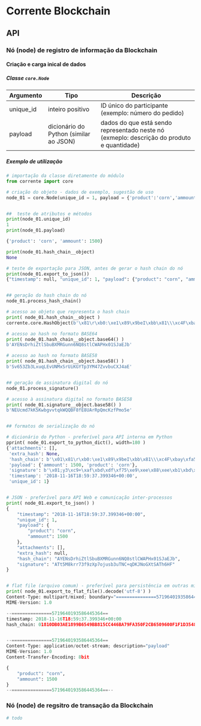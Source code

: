 # Corrente Blockchain

## API

### Nó (node) de registro de informação da Blockchain

#### Criação e carga inical de dados

##### Classe `core.Node`

| Argumento | Tipo                                   | Descrição  |
| ----------| -------------------------------------- | ---------- |
| unique_id | inteiro positivo                       | ID único do participante (exemplo: número do pedido) |
| payload   | dicionário do Python (similar ao JSON) | dados do que está sendo representado neste nó (exmeplo: descrição do produto e quantidade) |

##### Exemplo de utilização

```python
# importação da classe diretamente do módulo
from corrente import core

# criação do objeto - dados de exemplo, sugestão de uso
node_01 = core.Node(unique_id = 1, payload = {'product':'corn','ammount':1500})


##  teste de atributos e métodos
print(node_01.unique_id)
1
print(node_01.payload)

{'product': 'corn', 'ammount': 1500}

print(node_01.hash_chain__object)
None

# teste de exportação para JSON, antes de gerar o hash chain do nó
print(node_01.export_to_json())
{"timestamp": null, "unique_id": 1, "payload": {"product": "corn", "ammount": 1500}, "attachments": [], "extra_hash": null, "hash_chain": null, "signature": null}


## geração do hash chain do nó
node_01.process_hash_chain()

# acesso ao objeto que representa o hash chain
print( node_01.hash_chain__object )
corrente.core.HashObject(b'\x81\r\xb0:\xe1\x89\x9beI\xbb\x81\\\xc4F\xbay\xfa5\x0f,\xb6P\x96\x00\xf1\xf1\xd3T\x89hB[', 'sha256')

# acesso ao hash no formato BASE64
print( node_01.hash_chain__object.base64() )
b'AYENsDrhiZtlSbuBXMRGunn6NQ8stlCWAPHx01SJaEJb'

# acesso ao hash no formato BASE58
print( node_01.hash_chain__object.base58() )
b'Sv653Zb3LxuqLEvUNMxSrUiKGYTp3YM47ZvvbuCXJ4aE'


## geração de assinatura digital do nó
node_01.process_signature()

# acesso à assinatura digital no formato BASE58
print( node_01.signature__object.base58() )
b'NEUcmd7kK5KwbgvvtqkWQQBF8fE8UArRpQmcKzfPmo5e'


## formatos de serialização do nó

# dicionário do Python - preferível para API interna em Python
pprint( node_01.export_to_python_dict(), width=180 )                                                                                            
{'attachments': [],
 'extra_hash': None,
 'hash_chain': b'\x01\x81\r\xb0:\xe1\x89\x9beI\xbb\x81\\\xc4F\xbay\xfa5\x0f,\xb6P\x96\x00\xf1\xf1\xd3T\x89hB[',
 'payload': {'ammount': 1500, 'product': 'corn'},
 'signature': b'\x01;y3\xc9+\xaf\xbd\xdf\xf75\xe9\xee\x88\xee\xb1\xbd\xeeL\xd0\xbe\xa82\x896\x81\x97\xb5 \x13\x87\xa1\xc5',
 'timestamp': '2018-11-16T18:59:37.399346+00:00',
 'unique_id': 1}


# JSON - preferível para API Web e comunicação inter-processos
print( node_01.export_to_json() )
{
    "timestamp": "2018-11-16T18:59:37.399346+00:00",
    "unique_id": 1,
    "payload": {
        "product": "corn",
        "ammount": 1500
    },
    "attachments": [],
    "extra_hash": null,
    "hash_chain": "AYENsDrhiZtlSbuBXMRGunn6NQ8stlCWAPHx01SJaEJb",
    "signature": "ATt5M8krr73f9zXp7ojusb3uTNC+qDKJNoGXtSATh6HF"
}


# flat file (arquivo comum) - preferível para persistência em outras mídias como arquivos .TXT
print( node_01.export_to_flat_file().decode('utf-8') )                                                                                          
Content-Type: multipart/mixed; boundary="===============5719640193586445364=="
MIME-Version: 1.0

--===============5719640193586445364==
timestamp: 2018-11-16T18:59:37.399346+00:00
hash_chain: 01810DB03AE1899B6549BB815CC446BA79FA350F2CB6509600F1F1D3548968425B


--===============5719640193586445364==
Content-Type: application/octet-stream; description="payload"
MIME-Version: 1.0
Content-Transfer-Encoding: 8bit

{
    "product": "corn",
    "ammount": 1500
}
--===============5719640193586445364==--

```

### Nó (node) de regsitro de transação da Blockchain

```python
# todo
```
